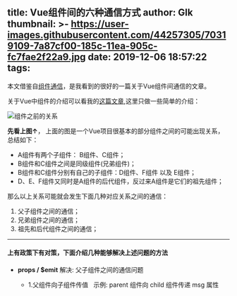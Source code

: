 title: Vue组件间的六种通信方式
author: Glk
thumbnail: >-
  https://user-images.githubusercontent.com/44257305/70319109-7a87cf00-185c-11ea-905c-fc7fae2f22a9.jpg
date: 2019-12-06 18:57:22
tags:
---
本文借鉴自[组件通信](https://juejin.im/post/5cde0b43f265da03867e78d3)，是我看到的很好的一篇关于Vue组件间通信的文章。

关于Vue中组件的介绍可以看我的[这篇文章](),这里只做一些简单的介绍：

![组件之前的关系](https://user-images.githubusercontent.com/44257305/70318680-8fb02e00-185b-11ea-9fac-9fe8489d42f0.png)

**先看上图↑**， 上面的图是一个Vue项目很基本的部分组件之间的可能出现关系，总结如下：
- A组件有两个子组件： B组件、C组件；
- B组件和C组件之间是同级组件(兄弟组件)；
- B组件和C组件分别有自己的子组件：D组件、F组件 以及 E组件；
- D、E、F组件又同时是A组件的后代组件，反过来A组件是它们的祖先组件；   
    
那么以上关系可能就会发生下面几种对应关系之间的通信：
1. 父子组件之间的通信；
2. 兄弟组件之间的通信；
3. 祖先和后代组件之间的通信；

___

#### 上有政策下有对策，下面介绍几种能够解决上述问题的方法

- **props / $emit**
解决: 父子组件之间的通信问题

	- 1.父组件向子组件传值
   示例: parent 组件向 child 组件传递 msg 属性